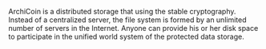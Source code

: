 ArchiCoin is a distributed storage that using the stable cryptography. Instead of a
centralized server, the file system is formed by an unlimited number of servers in the
Internet. Anyone can provide his or her disk space to participate in the unified world
system of the protected data storage.
